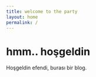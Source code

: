 ```yaml
---
title: welcome to the party
layout: home
permalink: /
---
```


# hmm.. hoşgeldin

Hoşgeldin efendi, burası bir blog.
